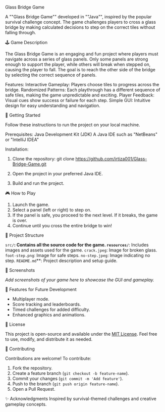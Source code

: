Glass Bridge Game

A ""Glass Bridge Game"" developed in ""Java"", inspired by the popular survival challenge concept. The game challenges players to cross a glass bridge by making calculated decisions to step on the correct tiles without falling through.

🕹️ Game Description

The Glass Bridge Game is an engaging and fun project where players must navigate across a series of glass panels. Only some panels are strong enough to support the player, while others will break when stepped on, causing the player to fall. The goal is to reach the other side of the bridge by selecting the correct sequence of panels.

Features:
  Interactive Gameplay: Players choose tiles to progress across the bridge.
  Randomized Patterns: Each playthrough has a different sequence of safe tiles, making the game unpredictable and exciting.
  Player Feedback: Visual cues show success or failure for each step.
  Simple GUI: Intuitive design for easy understanding and navigation.

🚀 Getting Started

Follow these instructions to run the project on your local machine.

Prerequisites:
Java Development Kit (JDK)
A Java IDE such as "NetBeans" or "IntelliJ IDEA"

Installation:
1. Clone the repository:
   git clone https://github.com/irtiza001/Glass-Bridge-Game.git
   
2. Open the project in your preferred Java IDE.
3. Build and run the project.

🎮 How to Play

1. Launch the game.
2. Select a panel (left or right) to step on.
3. If the panel is safe, you proceed to the next level. If it breaks, the game is over.
4. Continue until you cross the entire bridge to win!

📂 Project Structure

  `src/`**: Contains all the source code for the game.
  `resources/`**: Includes images and assets used for the game.
  `crack.jpeg`: Image for broken glass.
  `foot-step.png`: Image for safe steps.
  `no-step.jpeg`: Image indicating no step.
  `README.md`**: Project description and setup guide.

📸 Screenshots

*Add screenshots of your game here to showcase the GUI and gameplay.*

🌟 Features for Future Development

- Multiplayer mode.
- Score tracking and leaderboards.
- Timed challenges for added difficulty.
- Enhanced graphics and animations.

📄 License

This project is open-source and available under the [MIT License](LICENSE). Feel free to use, modify, and distribute it as needed.

🤝 Contributing

Contributions are welcome! To contribute:
1. Fork the repository.
2. Create a feature branch (`git checkout -b feature-name`).
3. Commit your changes (`git commit -m 'Add feature'`).
4. Push to the branch (`git push origin feature-name`).
5. Open a Pull Request.

✨ Acknowledgments
 Inspired by survival-themed challenges and creative gameplay concepts.
